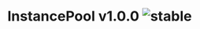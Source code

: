 
# InstancePool v1.0.0 ![stable](https://img.shields.io/badge/stability-stable-4EBA0F.svg?style=flat)
